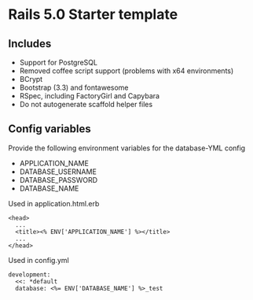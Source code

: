 # Rails 5.0 Starter template

## Includes
* Support for PostgreSQL 
* Removed coffee script support (problems with x64 environments)
* BCrypt
* Bootstrap (3.3) and fontawesome
* RSpec, including FactoryGirl and Capybara
* Do not autogenerate scaffold helper files

## Config variables

Provide the following environment variables for the database-YML config

* APPLICATION_NAME
* DATABASE_USERNAME
* DATABASE_PASSWORD
* DATABASE_NAME

Used in application.html.erb

```
<head>
  ...
  <title><% ENV['APPLICATION_NAME'] %></title>
  ...
</head>

```


Used in config.yml

```
development:
  <<: *default
  database: <%= ENV['DATABASE_NAME'] %>_test
```